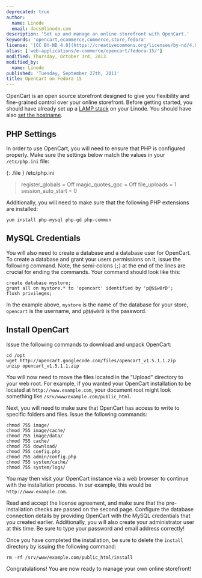 ```yaml
---
deprecated: true
author:
  name: Linode
  email: docs@linode.com
description: 'Set up and manage an online storefront with OpenCart.'
keywords: 'opencart,ecommerce,commerce,store,fedora'
license: '[CC BY-ND 4.0](https://creativecommons.org/licenses/by-nd/4.0)'
alias: ['web-applications/e-commerce/opencart/fedora-15/']
modified: Thursday, October 3rd, 2013
modified_by:
  name: Linode
published: 'Tuesday, September 27th, 2011'
title: OpenCart on Fedora 15
---
```




OpenCart is an open source storefront designed to give you flexibility and fine-grained control over your online storefront. Before getting started, you should have already set up a [LAMP stack](/docs/lamp-guides) on your Linode. You should have also [set the hostname](/docs/getting-started#sph_set-the-hostname).

PHP Settings
------------

In order to use OpenCart, you will need to ensure that PHP is configured properly. Make sure the settings below match the values in your `/etc/php.ini` file:

{: .file }
/etc/php.ini

> register\_globals = Off magic\_quotes\_gpc = Off file\_uploads = 1 session\_auto\_start = 0

Additionally, you will need to make sure that the following PHP extensions are installed:

    yum install php-mysql php-gd php-common

MySQL Credentials
-----------------

You will also need to create a database and a database user for OpenCart. To create a database and grant your users permissions on it, issue the following command. Note, the semi-colons (`;`) at the end of the lines are crucial for ending the commands. Your command should look like this:

    create database mystore;
    grant all on mystore.* to 'opencart' identified by 'p@$$w0rD';
    flush privileges;

In the example above, `mystore` is the name of the database for your store, `opencart` is the username, and `p@$$w0rD` is the password.

Install OpenCart
----------------

Issue the following commands to download and unpack OpenCart:

    cd /opt
    wget http://opencart.googlecode.com/files/opencart_v1.5.1.1.zip
    unzip opencart_v1.5.1.1.zip

You will now need to move the files located in the "Upload" directory to your web root. For example, if you wanted your OpenCart installation to be located at `http://www.example.com`, your document root might look something like `/srv/www/example.com/public_html`.

Next, you will need to make sure that OpenCart has access to write to specific folders and files. Issue the following commands:

    chmod 755 image/
    chmod 755 image/cache/
    chmod 755 image/data/
    chmod 755 cache/
    chmod 755 download/
    chmod 755 config.php
    chmod 755 admin/config.php
    chmod 755 system/cache/
    chmod 755 system/logs/

You may then visit your OpenCart instance via a web browser to continue with the installation process. In our example, this would be `http://www.example.com`.

Read and accept the license agreement, and make sure that the pre-installation checks are passed on the second page. Configure the database connection details by providing OpenCart with the MySQL credentials that you created earlier. Additionally, you will also create your administrator user at this time. Be sure to type your password and email address correctly!

Once you have completed the installation, be sure to delete the `install` directory by issuing the following command:

    rm -rf /srv/www/example.com/public_html/install

Congratulations! You are now ready to manage your own online storefront!



